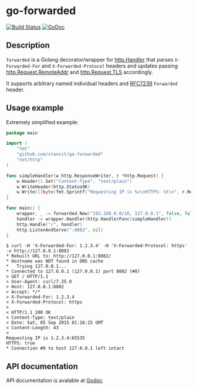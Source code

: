 # go-forwarded

[![Build Status](https://travis-ci.org/stanvit/go-forwarded.svg?branch=master)](https://travis-ci.org/stanvit/go-forwarded) [![GoDoc](https://godoc.org/github.com/stanvit/go-forwarded?status.svg)](https://godoc.org/github.com/stanvit/go-forwarded)


## Description

`forwarded` is a Golang decorator/wrapper for [http.Handler](https://golang.org/pkg/net/http/#Handler)
that parses `X-Forwarded-For` and `X-Forwarded-Protocol` headers and updates passing
[http.Request.RemoteAddr](https://golang.org/pkg/net/http/#Request) and
[http.Request.TLS](https://golang.org/pkg/net/http/#Request) accordingly.

It supports arbitrary named individual headers and [RFC7239](http://tools.ietf.org/html/rfc7239) `Forwarded` header.


## Usage example

Extremely simplified example:

```go
package main

import (
	"fmt"
	"github.com/stanvit/go-forwarded"
	"net/http"
)

func simpleHandler(w http.ResponseWriter, r *http.Request) {
	w.Header().Set("Content-Type", "text/plain")
	w.WriteHeader(http.StatusOK)
	w.Write([]byte(fmt.Sprintf("Requesting IP is %v\nHTTPS: %t\n", r.RemoteAddr, r.TLS != nil)))
}

func main() {
	wrapper, _ := forwarded.New("192.168.0.0/16, 127.0.0.1", false, false, "X-Forwarded-For", "X-Forwarded-Protocol")
	handler := wrapper.Handler(http.HandlerFunc(simpleHandler))
	http.Handle("/", handler)
	http.ListenAndServe(":8082", nil)
}
```

```
$ curl -H 'X-Forwarded-For: 1.2.3.4' -H 'X-Forwarded-Protocol: https' -v http://127.0.0.1:8082
* Rebuilt URL to: http://127.0.0.1:8082/
* Hostname was NOT found in DNS cache
*   Trying 127.0.0.1...
* Connected to 127.0.0.1 (127.0.0.1) port 8082 (#0)
> GET / HTTP/1.1
> User-Agent: curl/7.35.0
> Host: 127.0.0.1:8082
> Accept: */*
> X-Forwarded-For: 1.2.3.4
> X-Forwarded-Protocol: https
> 
< HTTP/1.1 200 OK
< Content-Type: text/plain
< Date: Sat, 05 Sep 2015 01:16:15 GMT
< Content-Length: 43
< 
Requesting IP is 1.2.3.4:65535
HTTPS: true
* Connection #0 to host 127.0.0.1 left intact
```


## API documentation

API documentation is avalable at [Godoc](https://godoc.org/github.com/stanvit/go-forwarded)
